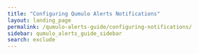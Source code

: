 ```yaml
---
title: "Configuring Qumulo Alerts Notifications"
layout: landing_page
permalink: /qumulo-alerts-guide/configuring-notifications/
sidebar: qumulo_alerts_guide_sidebar
search: exclude
---
```

